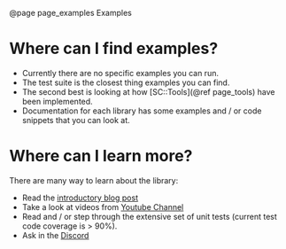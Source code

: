 @page page_examples Examples

# Where can I find examples?

- Currently there are no specific examples you can run.  
- The test suite is the closest thing examples you can find.
- The second best is looking at how [SC::Tools](@ref page_tools) have been implemented.
- Documentation for each library has some examples and / or code snippets that you can look at.

# Where can I learn more?

There are many way to learn about the library:
- Read the [introductory blog post](https://pagghiu.github.io/site/blog/2023-12-23-SaneCppLibrariesRelease.html)
- Take a look at videos from [Youtube Channel](https://www.youtube.com/@Pagghiu)
- Read and / or step through the extensive set of unit tests (current test code coverage is > 90%).
- Ask in the [Discord](https://discord.gg/tyBfFp33Z6)
